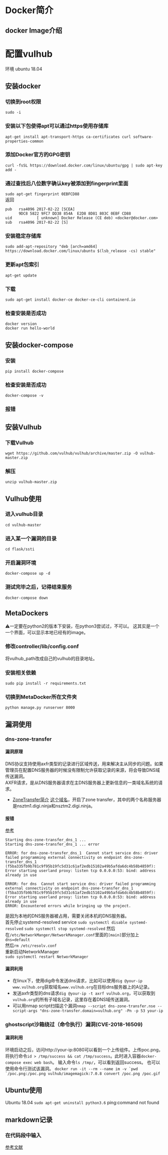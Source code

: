 # Docker简介
## docker Image介绍

# 配置vulhub
环境 ubuntu 18.04
## 安装docker
### 切换到root权限
`sudo -i`  
### 安装以下包使得apt可以通过https使用存储库
`apt-get install apt-transport-https ca-certificates curl software-properties-common`
### 添加Docker官方的GPG密钥
`curl -fsSL https://download.docker.com/linux/ubuntu/gpg | sudo apt-key add -`
### 通过查找后八位数字确认key被添加到fingerprint里面
`sudo apt-get fingerprint 0EBFCD88`  
返回

```
pub   rsa4096 2017-02-22 [SCEA]
      9DC8 5822 9FC7 DD38 854A  E2D8 8D81 803C 0EBF CD88
uid           [ unknown] Docker Release (CE deb) <docker@docker.com>
sub   rsa4096 2017-02-22 [S]

```

### 安装稳定存储库
`sudo add-apt-repository "deb [arch=amd64] https://download.docker.com/linux/ubuntu $(lsb_release -cs) stable"`
### 更新apt包索引
`apt-get update`
### 下载
`sudo apt-get install docker-ce docker-ce-cli containerd.io`
### 检查安装是否成功
`docker version`  
`docker run hello-world`
## 安装docker-compose
### 安装
`pip install docker-compose`
### 检查安装是否成功
`docker-compose -v`
### 报错
## 安装Vulhub
### 下载Vulhub
`wget https://github.com/vulhub/vulhub/archive/master.zip -O vulhub-master.zip`
### 解压
`unzip vulhub-master.zip`
## Vulhub使用
### 进入vulhub目录
`cd vulhub-master`
### 进入某一个漏洞的目录
`cd flask/ssti`
### 开启漏洞环境
`docker-compose up -d`
### 测试完毕之后，记得结束服务
`docker-compose down`
## MetaDockers
⚠️一定要在python2的版本下安装，在python3尝试过，不可以。
这其实是一个一个界面，可以显示本地已经有的image。
### 修改controller/lib/config.conf
将vulhub_path改成自己的vulhub的目录地址。
### 安装相关依赖
`sudo pip install -r requirements.txt`
### 切换到MetaDocker所在文件夹
`python manage.py runserver 8000`

## 漏洞使用 
### dns-zone-transfer
#### 漏洞原理
DNS协议支持使用axfr类型的记录进行区域传送，用来解决主从同步的问题。如果管理员在配置DNS服务器的时候没有限制允许获取记录的来源，将会导致DNS域传送漏洞。  
AXFR请求，是从DNS服务器请求在主DNS服务器上更新信息的一类域名系统的请求。
* [ZoneTransfer简介](https://digi.ninja/projects/zonetransferme.php)
[这个域名](zonetransfer.me)，开启了zone transfer，其中的两个名称服务器是nsztm1.digi.ninja和nsztm2.digi.ninja。

#### 报错
[参考](https://askubuntu.com/questions/907246/how-to-disable-systemd-resolved-in-ubuntu)  

```
Starting dns-zone-transfer_dns_1 ... 
Starting dns-zone-transfer_dns_1 ... error

ERROR: for dns-zone-transfer_dns_1  Cannot start service dns: driver failed programming external connectivity on endpoint dns-zone-transfer_dns_1 (f5ba335fb9b781c9f95b19fc5d31c61af2edb15102a49b5afda6dc4b58b4859f): Error starting userland proxy: listen tcp 0.0.0.0:53: bind: address already in use

ERROR: for dns  Cannot start service dns: driver failed programming external connectivity on endpoint dns-zone-transfer_dns_1 (f5ba335fb9b781c9f95b19fc5d31c61af2edb15102a49b5afda6dc4b58b4859f): Error starting userland proxy: listen tcp 0.0.0.0:53: bind: address already in use
ERROR: Encountered errors while bringing up the project.
```  

是因为本地的DNS服务器被占用，需要关闭本机的DNS服务器。  
首先停止systemd-resolved service
`sudo systemctl disable systemd-resolved`
`sudo systemctl stop systemd-resolved`
然后在`/etc/NetworkManger/NetworkManager.conf`里面的`[main]`部分加上`dns=default`  
然后`rm /etc/resolv.conf`  
重新启动NetworkManager  
`sudo systemctl restart NetworkManager`
#### 漏洞利用
* 在linux下，使用dig命令发送dns请求，比如可以使用`dig @your-ip www.vulhub.org`获取域名`www.vulhub.org`在目标dns服务器上的A记录。
* 发送axfr类型的dns请求`dig @your-ip -t axrf vulhub.org`，可以获取到`vulhub.org`的所有子域名记录，这里存在着DNS域传送漏洞。
* 可以用nmap script扫描这个漏洞`nmap --script dns-zone-transfer.nse --script-args "dns-zone-transfer.domain=vulhub.org" -Pn -p 53 your-ip`
### ghostscript沙箱绕过（命令执行）漏洞(CVE-2018-16509)
#### 漏洞利用
环境启动之后，访问http://your-ip:8080可以看到一个上传组件。上传poc.png，将执行命令`id > /tmp/success && cat /tmp/success`。此时进入容器`docker-compose exec web bash`。
输入命令`ls /tmp/`，可以看到返回success。
也可以使用命令行测试该漏洞。
``docker run -it --rm --name im -v `pwd `/poc.png:/poc.png vulhub/imagemagick:7.0.8 convert /poc.png /poc.gif ``

## Ubuntu使用
Ubuntu 18.04
`sudo apt-get uninstall python3.6`
ping:command not found  
  
## markdown记录

### 在代码段中输入  
[参考文献](https://segmentfault.com/q/1010000012463978)


